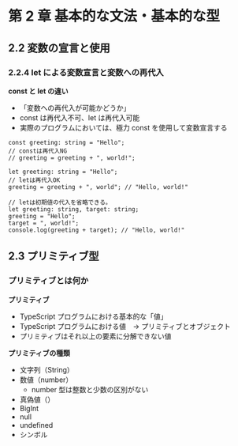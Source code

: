 # 第 2 章 基本的な文法・基本的な型

## 2.2 変数の宣言と使用

### 2.2.4 let による変数宣言と変数への再代入

**const と let の違い**

- 「変数への再代入が可能かどうか」
- const は再代入不可、let は再代入可能
- 実際のプログラムにおいては、極力 const を使用して変数宣言する

```
const greeting: string = "Hello";
// constは再代入NG
// greeting = greeting + ", world!";
```

```
let greeting: string = "Hello";
// letは再代入OK
greeting = greeting + ", world"; // "Hello, world!"

// letは初期値の代入を省略できる。
let greeting: string, target: string;
greeting = "Hello";
target = ", world!";
console.log(greeting + target); // "Hello, world!"
```

## 2.3 プリミティブ型

### プリミティブとは何か

**プリミティブ**

- TypeScript プログラムにおける基本的な「値」
- TypeScript プログラムにおける値　-> プリミティブとオブジェクト
- プリミティブはそれ以上の要素に分解できない値

**プリミティブの種類**

- 文字列（String）
- 数値（number）
  - number 型は整数と少数の区別がない
- 真偽値（）
- BigInt
- null
- undefined
- シンボル
